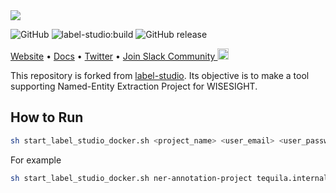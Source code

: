 <img src="https://raw.githubusercontent.com/heartexlabs/label-studio/master/images/ls_github_header.png"/>

![GitHub](https://img.shields.io/github/license/heartexlabs/label-studio?logo=heartex) ![label-studio:build](https://github.com/heartexlabs/label-studio/workflows/label-studio:build/badge.svg) ![GitHub release](https://img.shields.io/github/v/release/heartexlabs/label-studio?include_prereleases)

[Website](https://labelstud.io/) • [Docs](https://labelstud.io/guide/) • [Twitter](https://twitter.com/heartexlabs) • [Join Slack Community <img src="https://app.heartex.ai/docs/images/slack-mini.png" width="18px"/>](http://slack.labelstud.io.s3-website-us-east-1.amazonaws.com?source=github-1)

This repository is forked from [label-studio](https://github.com/heartexlabs/label-studio). Its objective is to make a tool supporting Named-Entity Extraction Project for WISESIGHT.

## __How to Run__
```sh
sh start_label_studio_docker.sh <project_name> <user_email> <user_password> <user_token> <path/to/tasks.json>
```
For example
```sh
sh start_label_studio_docker.sh ner-annotation-project tequila.internal@wisesight wsdev! wisesighttoken tasks.json
```
